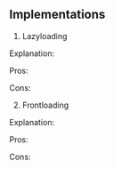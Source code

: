 <!--
# @markup markdown
# @title Features
# @author The Alfred Bundler Team
 -->

## Implementations


1. Lazyloading

Explanation:

Pros:


Cons:


2. Frontloading

Explanation:

Pros:

Cons:
